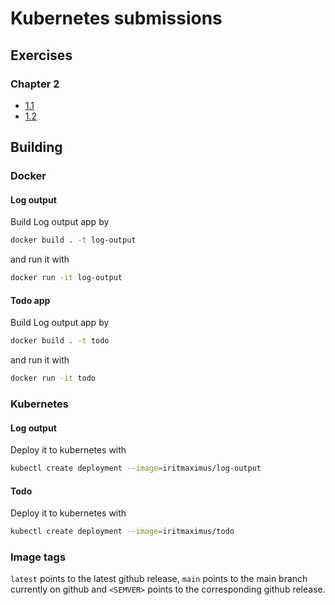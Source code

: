 # Kubernetes submissions

## Exercises

### Chapter 2
* [1.1](https://github.com/iritmaximus/devops-with-kubernetes/tree/1.1.0)
* [1.2](https://github.com/iritmaximus/devops-with-kubernetes/tree/1.2.0)

## Building
### Docker
#### Log output
Build Log output app by 
```bash
docker build . -t log-output
```

and run it with

```bash
docker run -it log-output
```

#### Todo app
Build Log output app by 
```bash
docker build . -t todo
```

and run it with

```bash
docker run -it todo
```



### Kubernetes
#### Log output
Deploy it to kubernetes with 
```bash
kubectl create deployment --image=iritmaximus/log-output
```

#### Todo
Deploy it to kubernetes with 
```bash
kubectl create deployment --image=iritmaximus/todo
```

### Image tags
`latest` points to the latest github release, `main` points to the main branch currently on github and 
`<SEMVER>` points to the corresponding github release.
